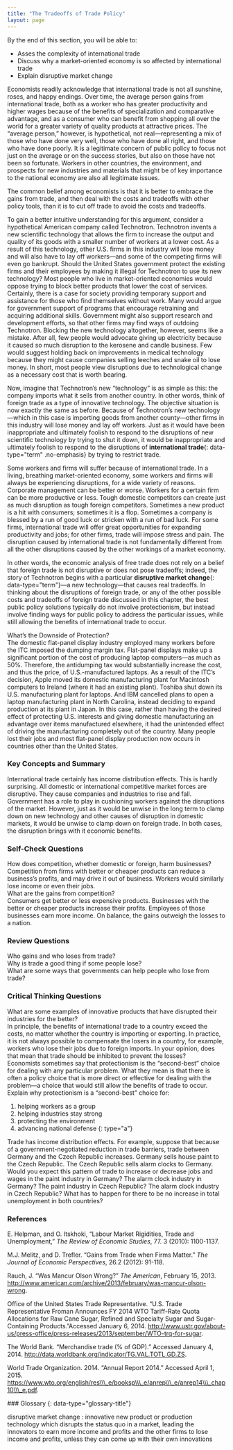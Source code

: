 ```yaml
---
title: "The Tradeoffs of Trade Policy"
layout: page
---
```



<div data-type="abstract" markdown="1">
By the end of this section, you will be able to:

* Asses the complexity of international trade
* Discuss why a market-oriented economy is so affected by international trade
* Explain disruptive market change

</div>

Economists readily acknowledge that international trade is not all sunshine, roses, and happy endings. Over time, the average person gains from international trade, both as a worker who has greater productivity and higher wages because of the benefits of specialization and comparative advantage, and as a consumer who can benefit from shopping all over the world for a greater variety of quality products at attractive prices. The “average person,” however, is hypothetical, not real—representing a mix of those who have done very well, those who have done all right, and those who have done poorly. It is a legitimate concern of public policy to focus not just on the average or on the success stories, but also on those have not been so fortunate. Workers in other countries, the environment, and prospects for new industries and materials that might be of key importance to the national economy are also all legitimate issues.

The common belief among economists is that it is better to embrace the gains from trade, and then deal with the costs and tradeoffs with other policy tools, than it is to cut off trade to avoid the costs and tradeoffs.

To gain a better intuitive understanding for this argument, consider a hypothetical American company called Technotron. Technotron invents a new scientific technology that allows the firm to increase the output and quality of its goods with a smaller number of workers at a lower cost. As a result of this technology, other U.S. firms in this industry will lose money and will also have to lay off workers—and some of the competing firms will even go bankrupt. Should the United States government protect the existing firms and their employees by making it illegal for Technotron to use its new technology? Most people who live in market-oriented economies would oppose trying to block better products that lower the cost of services. Certainly, there is a case for society providing temporary support and assistance for those who find themselves without work. Many would argue for government support of programs that encourage retraining and acquiring additional skills. Government might also support research and development efforts, so that other firms may find ways of outdoing Technotron. Blocking the new technology altogether, however, seems like a mistake. After all, few people would advocate giving up electricity because it caused so much disruption to the kerosene and candle business. Few would suggest holding back on improvements in medical technology because they might cause companies selling leeches and snake oil to lose money. In short, most people view disruptions due to technological change as a necessary cost that is worth bearing.

Now, imagine that Technotron’s new “technology” is as simple as this: the company imports what it sells from another country. In other words, think of foreign trade as a type of innovative technology. The objective situation is now exactly the same as before. Because of Technotron’s new technology—which in this case is importing goods from another county—other firms in this industry will lose money and lay off workers. Just as it would have been inappropriate and ultimately foolish to respond to the disruptions of new scientific technology by trying to shut it down, it would be inappropriate and ultimately foolish to respond to the disruptions of **international trade**{: data-type="term" .no-emphasis} by trying to restrict trade.

Some workers and firms will suffer because of international trade. In a living, breathing market-oriented economy, some workers and firms will always be experiencing disruptions, for a wide variety of reasons. Corporate management can be better or worse. Workers for a certain firm can be more productive or less. Tough domestic competitors can create just as much disruption as tough foreign competitors. Sometimes a new product is a hit with consumers; sometimes it is a flop. Sometimes a company is blessed by a run of good luck or stricken with a run of bad luck. For some firms, international trade will offer great opportunities for expanding productivity and jobs; for other firms, trade will impose stress and pain. The disruption caused by international trade is not fundamentally different from all the other disruptions caused by the other workings of a market economy.

In other words, the economic analysis of free trade does not rely on a belief that foreign trade is not disruptive or does not pose tradeoffs; indeed, the story of Technotron begins with a particular **disruptive market change**{: data-type="term"}—a new technology—that causes real tradeoffs. In thinking about the disruptions of foreign trade, or any of the other possible costs and tradeoffs of foreign trade discussed in this chapter, the best public policy solutions typically do not involve protectionism, but instead involve finding ways for public policy to address the particular issues, while still allowing the benefits of international trade to occur.

<div data-type="note" class="economics bringhome" markdown="1">
<div data-type="title">
What’s the Downside of Protection?
</div>
The domestic flat-panel display industry employed many workers before the ITC imposed the dumping margin tax. Flat-panel displays make up a significant portion of the cost of producing laptop computers—as much as 50%. Therefore, the antidumping tax would substantially increase the cost, and thus the price, of U.S.-manufactured laptops. As a result of the ITC’s decision, Apple moved its domestic manufacturing plant for Macintosh computers to Ireland (where it had an existing plant). Toshiba shut down its U.S. manufacturing plant for laptops. And IBM cancelled plans to open a laptop manufacturing plant in North Carolina, instead deciding to expand production at its plant in Japan. In this case, rather than having the desired effect of protecting U.S. interests and giving domestic manufacturing an advantage over items manufactured elsewhere, it had the unintended effect of driving the manufacturing completely out of the country. Many people lost their jobs and most flat-panel display production now occurs in countries other than the United States.

</div>

### Key Concepts and Summary

International trade certainly has income distribution effects. This is hardly surprising. All domestic or international competitive market forces are disruptive. They cause companies and industries to rise and fall. Government has a role to play in cushioning workers against the disruptions of the market. However, just as it would be unwise in the long term to clamp down on new technology and other causes of disruption in domestic markets, it would be unwise to clamp down on foreign trade. In both cases, the disruption brings with it economic benefits.

### Self-Check Questions

<div data-type="exercise">
<div data-type="problem" markdown="1">
How does competition, whether domestic or foreign, harm businesses?

</div>
<div data-type="solution" markdown="1">
Competition from firms with better or cheaper products can reduce a business’s profits, and may drive it out of business. Workers would similarly lose income or even their jobs.

</div>
</div>

<div data-type="exercise">
<div data-type="problem" markdown="1">
What are the gains from competition?

</div>
<div data-type="solution" markdown="1">
Consumers get better or less expensive products. Businesses with the better or cheaper products increase their profits. Employees of those businesses earn more income. On balance, the gains outweigh the losses to a nation.

</div>
</div>

### Review Questions

<div data-type="exercise">
<div data-type="problem" markdown="1">
Who gains and who loses from trade?

</div>
</div>

<div data-type="exercise">
<div data-type="problem" markdown="1">
Why is trade a good thing if some people lose?

</div>
</div>

<div data-type="exercise">
<div data-type="problem" markdown="1">
What are some ways that governments can help people who lose from trade?

</div>
</div>

### Critical Thinking Questions

<div data-type="exercise">
<div data-type="problem" markdown="1">
What are some examples of innovative products that have disrupted their industries for the better?

</div>
</div>

<div data-type="exercise">
<div data-type="problem" markdown="1">
In principle, the benefits of international trade to a country exceed the costs, no matter whether the country is importing or exporting. In practice, it is not always possible to compensate the losers in a country, for example, workers who lose their jobs due to foreign imports. In your opinion, does that mean that trade should be inhibited to prevent the losses?

</div>
</div>

<div data-type="exercise">
<div data-type="problem" markdown="1">
Economists sometimes say that protectionism is the “second-best” choice for dealing with any particular problem. What they mean is that there is often a policy choice that is more direct or effective for dealing with the problem—a choice that would still allow the benefits of trade to occur. Explain why protectionism is a “second-best” choice for:

1.  helping workers as a group
2.  helping industries stay strong
3.  protecting the environment
4.  advancing national defense
{: type="a"}

</div>
</div>

<div data-type="exercise">
<div data-type="problem" markdown="1">
Trade has income distribution effects. For example, suppose that because of a government-negotiated reduction in trade barriers, trade between Germany and the Czech Republic increases. Germany sells house paint to the Czech Republic. The Czech Republic sells alarm clocks to Germany. Would you expect this pattern of trade to increase or decrease jobs and wages in the paint industry in Germany? The alarm clock industry in Germany? The paint industry in Czech Republic? The alarm clock industry in Czech Republic? What has to happen for there to be no increase in total unemployment in both countries?

</div>
</div>

### References

E. Helpman, and O. Itskhoki, “Labour Market Rigidities, Trade and Unemployment,” *The Review of Economic Studies*, 77. 3 (2010): 1100-1137.

M.J. Melitz, and D. Trefler. “Gains from Trade when Firms Matter.” *The Journal of Economic Perspectives*, 26.2 (2012): 91-118.

Rauch, J. “Was Mancur Olson Wrong?” *The American*, February 15, 2013. http://www.american.com/archive/2013/february/was-mancur-olson-wrong.

Office of the United States Trade Representative. “U.S. Trade Representative Froman Announces FY 2014 WTO Tariff-Rate Quota Allocations for Raw Cane Sugar, Refined and Specialty Sugar and Sugar-Containing Products.”Accessed January 6, 2014. http://www.ustr.gov/about-us/press-office/press-releases/2013/september/WTO-trq-for-sugar.

The World Bank. “Merchandise trade (% of GDP).” Accessed January 4, 2014. http://data.worldbank.org/indicator/TG.VAL.TOTL.GD.ZS.

World Trade Organization. 2014. “Annual Report 2014.” Accessed April 1, 2015. https://www.wto.org/english/res\\\_e/booksp\\\_e/anrep\\\_e/anrep14\\\_chap10\\\_e.pdf.

<div data-type="glossary" markdown="1">
### Glossary
{: data-type="glossary-title"}

disruptive market change
: innovative new product or production technology which disrupts the status quo in a market, leading the innovators to earn more income and profits and the other firms to lose income and profits, unless they can come up with their own innovations

</div>

